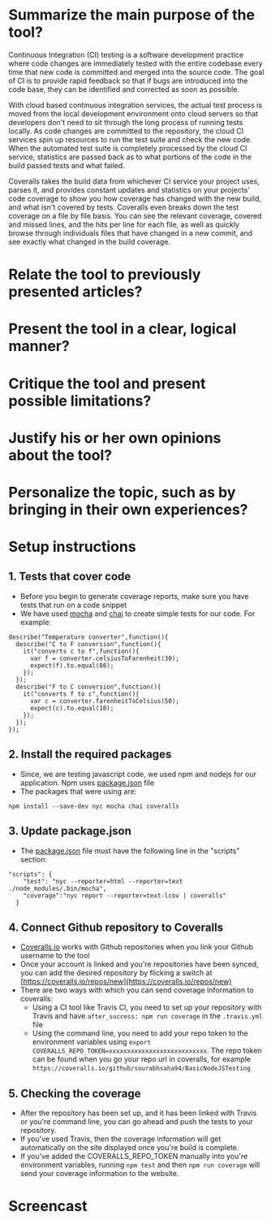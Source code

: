 # Summarize the main purpose of the tool?

Continuous Integration (CI) testing is a software development practice where code changes are immediately tested with the entire codebase every time that new code is committed and merged into the source code. The goal of CI is to provide rapid feedback so that if bugs are introduced into the code base, they can be identified and corrected as soon as possible.

With cloud based continuous integration services, the actual test process is moved from the local development environment onto cloud servers so that developers don't need to sit through the long process of running tests locally. As code changes are committed to the repository, the cloud CI services spin up resources to run the test suite and check the new code. When the automated test suite is completely processed by the cloud CI service, statistics are passed back as to what portions of the code in the build passed tests and what failed.

Coveralls takes the build data from whichever CI service your project uses, parses it, and provides constant updates and statistics on your projects' code coverage to show you how coverage has changed with the new build, and what isn't covered by tests. Coveralls even breaks down the test coverage on a file by file basis. You can see the relevant coverage, covered and missed lines, and the hits per line for each file, as well as quickly browse through individuals files that have changed in a new commit, and see exactly what changed in the build coverage.

# Relate the tool to previously presented articles?

# Present the tool in a clear, logical manner?

# Critique the tool and present possible limitations?

# Justify his or her own opinions about the tool?

# Personalize the topic, such as by bringing in their own experiences?


# Setup instructions
## 1. Tests that cover code
* Before you begin to generate coverage reports, make sure you have tests that run on a code snippet
* We have used [mocha](https://mochajs.org/) and [chai](http://www.chaijs.com/) to create simple tests for our code. For example:
```
describe("Temperature converter",function(){
  describe("C to F conversion",function(){
    it("converts c to f",function(){
      var f = converter.celsiusToFarenheit(30);
      expect(f).to.equal(86);
    });
  });
  describe("F to C conversion",function(){
    it("converts f to c",function(){
      var c = converter.farenheitToCelsius(50);
      expect(c).to.equal(10);
    });
  });
});
```

## 2. Install the required packages
* Since, we are testing javascript code, we used npm and nodejs for our application. Npm uses [package.json](package.json) file
* The packages that were using are:
```
npm install --save-dev nyc mocha chai coveralls
```

## 3. Update package.json 
* The [package.json](package.json) file must have the following line in the "scripts" section:
```
"scripts": {
    "test": "nyc --reporter=html --reporter=text ./node_modules/.bin/mocha",
    "coverage":"nyc report --reporter=text-lcov | coveralls"
  }
```

## 4. Connect Github repository to Coveralls
* [Coveralls.io](https://coveralls.io/) works with Github repositories when you link your Github username to the tool
* Once your account is linked and you're repositories have been synced, you can add the desired repository by flicking a switch at [https://coveralls.io/repos/new](https://coveralls.io/repos/new)
* There are two ways with which you can send coverage information to coveralls:
  * Using a CI tool like Travis CI, you need to set up your repository with Travis and have `after_success: npm run coverage` in the `.travis.yml` file
  * Using the command line, you need to add your repo token to the environment variables using `export COVERALLS_REPO_TOKEN=xxxxxxxxxxxxxxxxxxxxxxxxxxx`. The repo token can be found when you go your repo url in coveralls, for example `https://coveralls.io/github/sourabhsaha94/BasicNodeJSTesting`

## 5. Checking the coverage
* After the repository has been set up, and it has been linked with Travis or you're command line, you can go ahead and push the tests to your repository.
* If you've used Travis, then the coverage information will get automatically on the site displayed once you're build is complete.
* If you've added the COVERALLS_REPO_TOKEN manually into you're environment variables, running `npm test` and then `npm run coverage` will send your coverage information to the website.

# Screencast

